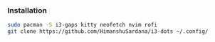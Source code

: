 ### Installation
```bash
sudo pacman -S i3-gaps kitty neofetch nvim rofi
git clone https://github.com/HimanshuSardana/i3-dots ~/.config/
```
